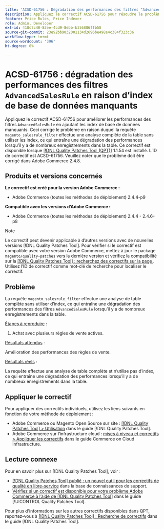 ```yaml
---
title: 'ACSD-61756 : Dégradation des performances des filtres "AdvancedSalesRule" en raison d’index de base de données manquants'
description: Appliquez le correctif ACSD-61756 pour résoudre le problème Adobe Commerce en raison duquel la requête "magento_salesrule_filter" exécute une analyse complète de la table sans utiliser d’index, ce qui entraîne une dégradation des performances lors de la gestion de gros volumes d’enregistrements. Ce correctif améliore les performances en ajoutant les index de base de données manquants pour les filtres "AdvancedSalesRule".
feature: Price Rules, Price Indexer
role: Admin, Developer
exl-id: 418c7c40-83ee-4cd9-8ebb-b356886ffb58
source-git-commit: 23e92bb9032001134d2696be498a4c384f323c36
workflow-type: tm+mt
source-wordcount: '396'
ht-degree: 0%

---
```


# ACSD-61756 : dégradation des performances des filtres `AdvancedSalesRule` en raison d’index de base de données manquants

Appliquez le correctif ACSD-61756 pour améliorer les performances des filtres `AdvancedSalesRule` en ajoutant les index de base de données manquants. Ceci corrige le problème en raison duquel la requête `magento_salesrule_filter` effectue une analyse complète de la table sans utiliser les index, ce qui entraîne une dégradation des performances lorsqu’il y a de nombreux enregistrements dans la table. Ce correctif est disponible lorsque [[!DNL Quality Patches Tool (QPT)]](https://experienceleague.adobe.com/en/docs/commerce-knowledge-base/kb/announcements/commerce-announcements/magento-quality-patches-released-new-tool-to-self-serve-quality-patches) 1.1.54 est installé. L’ID de correctif est ACSD-61756. Veuillez noter que le problème doit être corrigé dans Adobe Commerce 2.4.8.

## Produits et versions concernés

**Le correctif est créé pour la version Adobe Commerce :**

* Adobe Commerce (toutes les méthodes de déploiement) 2.4.4-p9

**Compatible avec les versions d’Adobe Commerce :**

* Adobe Commerce (toutes les méthodes de déploiement) 2.4.4 - 2.4.6-p8

>[!NOTE]
>
>Le correctif peut devenir applicable à d’autres versions avec de nouvelles versions [!DNL Quality Patches Tool]. Pour vérifier si le correctif est compatible avec votre version Adobe Commerce, mettez à jour le package `magento/quality-patches` vers la dernière version et vérifiez la compatibilité sur la [[!DNL Quality Patches Tool] : recherchez des correctifs sur la page ](https://experienceleague.adobe.com/tools/commerce-quality-patches/index.html). Utilisez l’ID de correctif comme mot-clé de recherche pour localiser le correctif.

## Problème

La requête `magento_salesrule_filter` effectue une analyse de table complète sans utiliser d’index, ce qui entraîne une dégradation des performances des filtres `AdvancedSalesRule` lorsqu’il y a de nombreux enregistrements dans la table.

<u>Étapes à reproduire</u> :

1. Achat avec plusieurs règles de vente actives.

<u>Résultats attendus</u> :

Amélioration des performances des règles de vente.

<u>Résultats réels</u> :

La requête effectue une analyse de table complète et n’utilise pas d’index, ce qui entraîne une dégradation des performances lorsqu’il y a de nombreux enregistrements dans la table.

## Appliquer le correctif

Pour appliquer des correctifs individuels, utilisez les liens suivants en fonction de votre méthode de déploiement :

* Adobe Commerce ou Magento Open Source sur site : [[!DNL Quality Patches Tool] > Utilisation](/help/tools/quality-patches-tool/usage.md) dans le guide [!DNL Quality Patches Tool].
* Adobe Commerce sur l’infrastructure cloud : [mises à niveau et correctifs > Appliquer les correctifs](https://experienceleague.adobe.com/docs/commerce-cloud-service/user-guide/develop/upgrade/apply-patches.html) dans le guide Commerce on Cloud Infrastructure.

## Lecture connexe

Pour en savoir plus sur [!DNL Quality Patches Tool], voir :

* [[!DNL Quality Patches Tool] publié : un nouvel outil pour les correctifs de qualité en libre-service](https://experienceleague.adobe.com/en/docs/commerce-knowledge-base/kb/announcements/commerce-announcements/magento-quality-patches-released-new-tool-to-self-serve-quality-patches) dans la base de connaissances de support.
* [Vérifiez si un correctif est disponible pour votre problème Adobe Commerce à l’aide de  [!DNL Quality Patches Tool]](/help/tools/quality-patches-tool/patches-available-in-qpt/check-patch-for-magento-issue-with-magento-quality-patches.md) dans le guide [!UICONTROL Quality Patches Tool].

Pour plus d&#39;informations sur les autres correctifs disponibles dans QPT, reportez-vous à [[!DNL Quality Patches Tool] : Recherche de correctifs](https://experienceleague.adobe.com/tools/commerce-quality-patches/index.html) dans le guide [!DNL Quality Patches Tool].
